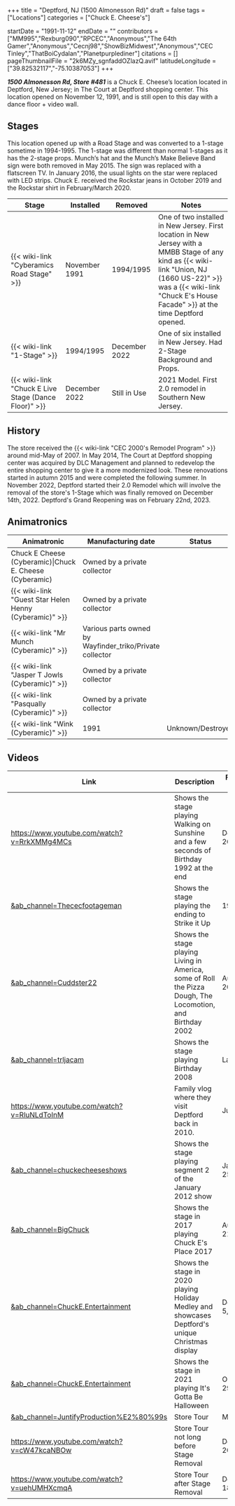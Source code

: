 +++
title = "Deptford, NJ (1500 Almonesson Rd)"
draft = false
tags = ["Locations"]
categories = ["Chuck E. Cheese's"]


startDate = "1991-11-12"
endDate = ""
contributors = ["MM995","Rexburg090","RPCEC","Anonymous","The 64th Gamer","Anonymous","Cecnj98","ShowBizMidwest","Anonymous","CEC Tinley","ThatBoiCydalan","Planetpurplediner"]
citations = []
pageThumbnailFile = "2k6MZy_sgnfaddOZlazQ.avif"
latitudeLongitude = ["39.82532117","-75.10387053"]
+++

***1500 Almonesson Rd, Store #481*** is a Chuck E. Cheese’s location located in Deptford, New Jersey; in The Court at Deptford shopping center. This location opened on November 12, 1991, and is still open to this day with a dance floor + video wall.

## Stages

This location opened up with a Road Stage and was converted to a 1-stage sometime in 1994-1995. The 1-stage was different than normal 1-stages as it has the 2-stage props. Munch’s hat and the Munch’s Make Believe Band sign were both removed in May 2015. The sign was replaced with a flatscreen TV. In January 2016, the usual lights on the star were replaced with LED strips. Chuck E. received the Rockstar jeans in October 2019 and the Rockstar shirt in February/March 2020.

| Stage                                                      | Installed     | Removed       | Notes                                                                                                                                                                                                                                  |
|------------------------------------------------------------|---------------|---------------|----------------------------------------------------------------------------------------------------------------------------------------------------------------------------------------------------------------------------------------|
| {{< wiki-link "Cyberamics Road Stage" >}}            | November 1991 | 1994/1995     | One of two installed in New Jersey. First location in New Jersey with a MMBB Stage of any kind as {{< wiki-link "Union, NJ (1660 US-22)" >}} was a {{< wiki-link "Chuck E's House Facade" >}} at the time Deptford opened. |
| {{< wiki-link "1-Stage" >}}                          | 1994/1995     | December 2022 | One of six installed in New Jersey. Had 2-Stage Background and Props.                                                                                                                                                                  |
| {{< wiki-link "Chuck E Live Stage (Dance Floor)" >}} | December 2022 | Still in Use  | 2021 Model. First 2.0 remodel in Southern New Jersey.                                                                                                                                                                                  |

## History

The store received the {{< wiki-link "CEC 2000's Remodel Program" >}} around mid-May of 2007. In May 2014, The Court at Deptford shopping center was acquired by DLC Management and planned to redevelop the entire shopping center to give it a more modernized look. These renovations started in autumn 2015 and were completed the following summer. In November 2022, Deptford started their 2.0 Remodel which will involve the removal of the store's 1-Stage which was finally removed on December 14th, 2022. Deptford's Grand Reopening was on February 22nd, 2023.

## Animatronics

| Animatronic                                                  | Manufacturing date                                        | Status            |
|--------------------------------------------------------------|-----------------------------------------------------------|-------------------|
| Chuck E Cheese (Cyberamic)\|Chuck E. Cheese (Cyberamic)      | Owned by a private collector                              |                   |
| {{< wiki-link "Guest Star Helen Henny (Cyberamic)" >}} | Owned by a private collector                              |                   |
| {{< wiki-link "Mr Munch (Cyberamic)" >}}               | Various parts owned by Wayfinder\_triko/Private collector |                   |
| {{< wiki-link "Jasper T Jowls (Cyberamic)" >}}         | Owned by a private collector                              |                   |
| {{< wiki-link "Pasqually (Cyberamic)" >}}              | Owned by a private collector                              |                   |
| {{< wiki-link "Wink (Cyberamic)" >}}                   | 1991                                                      | Unknown/Destroyed |

## Videos

| Link                                                                                        | Description                                                                                                | Footage Date      |
|---------------------------------------------------------------------------------------------|------------------------------------------------------------------------------------------------------------|-------------------|
| https://www.youtube.com/watch?v=RrkXMMg4MCs                                                 | Shows the stage playing Walking on Sunshine and a few seconds of Birthday 1992 at the end                  | December 26, 1992 |
| [&amp;ab\_channel=Thececfootageman](https://www.youtube.com/watch?v=JNyb019Qvqk)            | Shows the stage playing the ending to Strike it Up                                                         | 1996              |
| [&amp;ab\_channel=Cuddster22](https://www.youtube.com/watch?v=7cB64X0AhLM)                  | Shows the stage playing Living in America, some of Roll the Pizza Dough, The Locomotion, and Birthday 2002 | Autumn 2002       |
| [&amp;ab\_channel=trljacam](https://www.youtube.com/watch?v=Sun8rUm513E)                    | Shows the stage playing Birthday 2008                                                                      | Late 2008         |
| https://www.youtube.com/watch?v=RluNLdToInM                                                 | Family vlog where they visit Deptford back in 2010.                                                        | July 2010         |
| [&amp;ab\_channel=chuckecheeseshows](https://www.youtube.com/watch?v=fPtBw6kXTVc)           | Shows the stage playing segment 2 of the January 2012 show                                                 | January 25, 2012  |
| [&amp;ab\_channel=BigChuck](https://www.youtube.com/watch?v=puKR5EgIE1U)                    | Shows the stage in 2017 playing Chuck E's Place 2017                                                       | August 21, 2017   |
| [&amp;ab\_channel=ChuckE.Entertainment](https://www.youtube.com/watch?v=PWrq2Y-qLUA)        | Shows the stage in 2020 playing Holiday Medley and showcases Deptford's unique Christmas display           | December 5, 2020  |
| [&amp;ab\_channel=ChuckE.Entertainment](https://www.youtube.com/watch?v=3wIkn3cl_s0)        | Shows the stage in 2021 playing It's Gotta Be Halloween                                                    | October 29, 2021  |
| [&amp;ab\_channel=JuntifyProduction%E2%80%99s](https://www.youtube.com/watch?v=s6Q7LMLnDNY) | Store Tour                                                                                                 | May 2022          |
| https://www.youtube.com/watch?v=cW47kcaNBOw                                                 | Store Tour not long before Stage Removal                                                                   | December 2022     |
| https://www.youtube.com/watch?v=uehUMHXcmqA                                                 | Store Tour after Stage Removal                                                                             | December 18, 2022 |